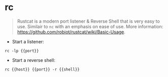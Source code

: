 # rc

> Rustcat is a modern port listener & Reverse Shell that is very easy to use.
> Similair to `nc` with an emphasis on ease of use.
> More information: <https://github.com/robiot/rustcat/wiki/Basic-Usage>.

- Start a listener:

`rc -lp {{port}}`

- Start a reverse shell:

`rc {{host}} {{port}} -r {{shell}}`
